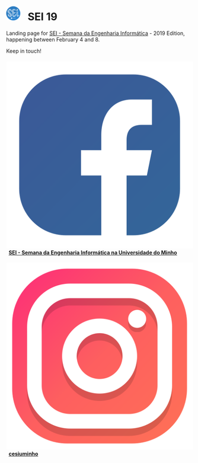 # ![alt text][logo] &nbsp; SEI 19

Landing page for [SEI - Semana da Engenharia Informática](http://seium.org) - 2019 Edition, happening between February 4 and 8.

Keep in touch!

#### ![alt text][face] &nbsp; [SEI - Semana da Engenharia Informática na Universidade do Minho](https://www.facebook.com/SEI.UMinho/)
#### ![alt text][insta] &nbsp; [cesiuminho](https://www.instagram.com/cesiuminho/)

[logo]: img/xs-logo.png
[insta]: img/instagram.png
[face]: img/facebook.png